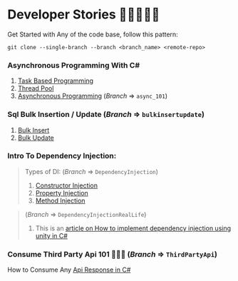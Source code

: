 # Developer Stories 🧛‍♂️🥂😎💥

Get Started with Any of the code base, follow this pattern:

`git clone --single-branch --branch <branch_name> <remote-repo>`


### Asynchronous Programming With C# 
1. [Task Based Programming](https://pritompurkayasta.me/task-based-programming-model)
2. [Thread Pool](https://pritompurkayasta.me/thread-pool)
3. [Asynchronous Programming](https://pritompurkayasta.me/asynchronous-programming-101) (*Branch* => `async_101`)

### Sql Bulk Insertion / Update (*Branch* => `bulkinsertupdate`)
1. [Bulk Insert](https://pritompurkayasta.me/sql-bulk-insert-c-sharp)
2. [Bulk Update](https://pritompurkayasta.me/sql-bulk-update-c-sharp)

### Intro To Dependency Injection:
> Types of DI:  (*Branch* => `DependencyInjection`)
> 1. [Constructor Injection](https://pritompurkayasta.medium.com/introduction-to-dependency-injection-part-1-217caafd15ad)
> 2. [Property Injection](https://pritompurkayasta.medium.com/introduction-to-dependency-injection-part-2-153bbcedaf52)
> 3. [Method Injection](https://pritompurkayasta.medium.com/introduction-to-dependency-injection-part-3-78889d3c8ed7)


>(*Branch* => `DependencyInjectionRealLife`)
>1. This is an [article on How to implement dependency injection 
using unity in C#](https://pritompurkayasta.medium.com/dependecny-injection-in-real-life-c-project-using-unity-da1742f3bbab)

### Consume Third Party Api 101 🎈🎃🎨 (*Branch* => `ThirdPartyApi`)
How to Consume Any [Api Response in C#](https://pritompurkayasta.me/api-to-json-c-sharp)
